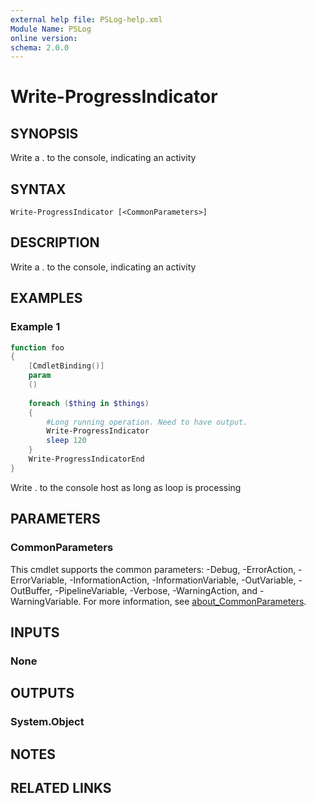 ```yaml
---
external help file: PSLog-help.xml
Module Name: PSLog
online version:
schema: 2.0.0
---
```


# Write-ProgressIndicator

## SYNOPSIS
Write a . to the console, indicating an activity

## SYNTAX

```
Write-ProgressIndicator [<CommonParameters>]
```

## DESCRIPTION
Write a . to the console, indicating an activity

## EXAMPLES

### Example 1
```powershell
function foo
{
    [CmdletBinding()]
    param
    ()
    
    foreach ($thing in $things)
    {
        #Long running operation. Need to have output.
        Write-ProgressIndicator
        sleep 120
    }
    Write-ProgressIndicatorEnd
}
```

Write . to the console host as long as loop is processing

## PARAMETERS

### CommonParameters
This cmdlet supports the common parameters: -Debug, -ErrorAction, -ErrorVariable, -InformationAction, -InformationVariable, -OutVariable, -OutBuffer, -PipelineVariable, -Verbose, -WarningAction, and -WarningVariable. For more information, see [about_CommonParameters](http://go.microsoft.com/fwlink/?LinkID=113216).

## INPUTS

### None

## OUTPUTS

### System.Object
## NOTES

## RELATED LINKS
